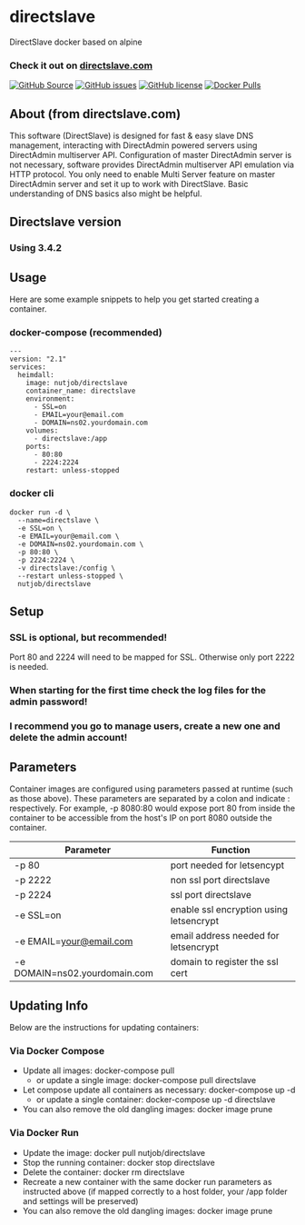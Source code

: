 # directslave
DirectSlave docker based on alpine
### Check it out on [directslave.com](https://directslave.com/)

[![GitHub Source](https://img.shields.io/badge/github-source-ffb64c?style=flat-square&logo=github&logoColor=white&labelColor=757575)](https://github.com/scraane/directslave)
[![GitHub issues](https://img.shields.io/github/issues/scraane/directslave?style=flat-square)](https://github.com/scraane/directslave/issues)
[![GitHub license](https://img.shields.io/github/license/scraane/directslave?style=flat-square)](https://github.com/scraane/directslave/blob/main/LICENSE)
[![Docker Pulls](https://img.shields.io/docker/pulls/nutjob/directslave?style=flat-square)](https://hub.docker.com/r/nutjob/directslave)


## About (from directslave.com)
This software (DirectSlave) is designed for fast & easy slave DNS management, interacting with DirectAdmin powered servers using DirectAdmin multiserver API. Configuration of master DirectAdmin server is not necessary, software provides DirectAdmin multiserver API emulation via HTTP protocol. You only need to enable Multi Server feature on master DirectAdmin server and set it up to work with DirectSlave. Basic understanding of DNS basics also might be helpful.

## Directslave version
### Using 3.4.2

## Usage
Here are some example snippets to help you get started creating a container.

### docker-compose (recommended)
```
---
version: "2.1"
services:
  heimdall:
    image: nutjob/directslave
    container_name: directslave
    environment:
      - SSL=on
      - EMAIL=your@email.com
      - DOMAIN=ns02.yourdomain.com
    volumes:
      - directslave:/app
    ports:
      - 80:80
      - 2224:2224
    restart: unless-stopped
```

### docker cli
```
docker run -d \
  --name=directslave \
  -e SSL=on \
  -e EMAIL=your@email.com \
  -e DOMAIN=ns02.yourdomain.com \
  -p 80:80 \
  -p 2224:2224 \
  -v directslave:/config \
  --restart unless-stopped \
  nutjob/directslave
```

## Setup
### SSL is optional, but recommended!

Port 80 and 2224 will need to be mapped for SSL. Otherwise only port 2222 is needed.

### When starting for the first time check the log files for the admin password!
### I recommend you go to manage users, create a new one and delete the admin account!

## Parameters

Container images are configured using parameters passed at runtime (such as those above). These parameters are separated by a colon and indicate <external>:<internal> respectively. For example, -p 8080:80 would expose port 80 from inside the container to be accessible from the host's IP on port 8080 outside the container.
  
|Parameter|Function|
|---------|--------|
|-p 80|port needed for letsencypt|
|-p 2222|non ssl port directslave|
|-p 2224|ssl port directslave|
|-e SSL=on|enable ssl encryption using letsencrypt|
|-e EMAIL=your@email.com|email address needed for letsencrypt|
|-e DOMAIN=ns02.yourdomain.com|domain to register the ssl cert|
  
## Updating Info

Below are the instructions for updating containers:

### Via Docker Compose
* Update all images: docker-compose pull
  * or update a single image: docker-compose pull directslave
* Let compose update all containers as necessary: docker-compose up -d
  * or update a single container: docker-compose up -d directslave
* You can also remove the old dangling images: docker image prune

### Via Docker Run
* Update the image: docker pull nutjob/directslave
* Stop the running container: docker stop directslave
* Delete the container: docker rm directslave
* Recreate a new container with the same docker run parameters as instructed above (if mapped correctly to a host folder, your /app folder and settings will be preserved)
* You can also remove the old dangling images: docker image prune
